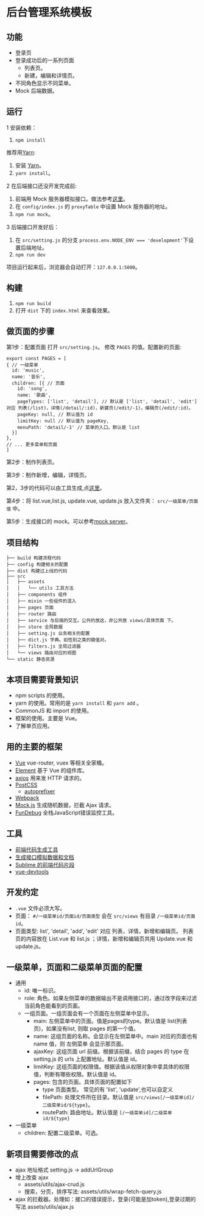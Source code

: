# 后台管理系统模板
## 功能
* 登录页
* 登录成功后的一系列页面
  * 列表页。
  * 新建，编辑和详情页。
* 不同角色显示不同菜单。
* Mock 后端数据。

## 运行
1 安装依赖：  

1. `npm install`

推荐用[Yarn](https://yarnpkg.com/en/docs/install):
1. 安装 [Yarn](https://yarnpkg.com/en/docs/install)。
1. `yarn install`。

2 在后端接口还没开发完成前:  

1. 前端用 Mock 服务器模拟接口。做法参考[这里](https://github.com/iamjoel/mock-server)。
1. 在 `config/index.js` 的 `proxyTable` 中设置 Mock 服务器的地址。
1. `npm run mock`。

3 后端接口开发好后：  

1. 在 `src/setting.js` 的分支 `process.env.NODE_ENV === 'development'`下设置后端地址。
1. `npm run dev`

项目运行起来后，浏览器会自动打开：`127.0.0.1:5000`。

## 构建
1. `npm run build`
1. 打开 `dist` 下的 `index.html` 来查看效果。

## 做页面的步骤
第1步：配置页面 
打开 `src/setting.js`。 修改 `PAGES` 的值。配置新的页面:
```
export const PAGES = [
{ // 一级菜单
  id: 'music', 
  name: '音乐',
  children: [{ // 页面
    id: 'song',
    name: '歌曲',
    pageTypes: ['list', 'detail'], // 默认是 ['list', 'detail', 'edit'] 对应 列表(/list)，详情(/detail/:id)，新建页(/edit/-1)，编辑页(/edit/:id)。 
    pageKey: null, // 默认值为 id
    limitKey: null // 默认值为 pageKey,
    menuPath: 'detail/-1' // 菜单的入口。默认是 list
  }]
},
// ... 更多菜单和页面
]
```

第2步：制作列表页。

第3步：制作新增，编辑，详情页。

第2，3步的代码可以由工具生成,点[这里](https://iamjoel.github.io/admin-fe-generator/src/)。

第4步：将 list.vue,list.js, update.vue, update.js 放入文件夹： `src/一级菜单/页面值` 中。

第5步：生成接口的 mock。可以参考[mock server](https://github.com/iamjoel/mock-server)。

## 项目结构
```
├── build 构建流程代码
├── config 构建相关的配置
├── dist 构建过上线的代码
├── src
│   ├── assets 
│   │   └── utils 工具方法
│   ├── components 组件
│   ├── mixin 一些组件的混入
│   ├── pages 页面
│   ├── router 路由
│   ├── service 与后端的交互。公共的放这，非公共放 views/具体页面 下。
│   ├── store 全局数据
│   ├── setting.js 业务相关的配置
│   ├── dict.js 字典。如性别之类的键值对。
│   ├── filters.js 全局过滤器
│   └── views 路由对应的视图
└── static 静态资源
```

## 本项目需要背景知识
* npm scripts 的使用。
* yarn 的使用。常用的是 `yarn install` 和 `yarn add` 。
* CommonJS 和 import 的使用。
* 框架的使用。主要是 Vue。
* 了解单页应用。

## 用的主要的框架
* [Vue](http://vuejs.org/) vue-router, vuex 等相关全家桶。
* [Element](http://element.eleme.io/#/zh-CN) 基于 Vue 的组件库。
* [axios](https://github.com/mzabriskie/axios) 用来发 HTTP 请求的。
* [PostCSS](http://postcss.org/)
  * [autoprefixer](https://github.com/postcss/autoprefixer)
* [Webpack](http://webpack.github.io/)
* [Mock.js](http://mockjs.com/) 生成随机数据，拦截 Ajax 请求。
* [FunDebug](https://fundebug.com/) 全栈JavaScript错误监控工具。

## 工具
* [前端代码生成工具](https://github.com/iamjoel/admin-fe-generator)
* [生成接口模拟数据和文档](https://github.com/iamjoel/mock-server)
* [Sublime 的前端代码片段](https://github.com/iamjoel/util-sublime-snippent/tree/master/fe/vue)
* [vue-devtools](https://github.com/vuejs/vue-devtools)

## 开发约定
* `.vue` 文件必须大写。
* 页面： `#/一级菜单id/页面id/页面类型` 会在 `src/views` 有目录 `/一级菜单id/页面id`。
* 页面类型: list', 'detail', 'add', 'edit' 对应 列表，详情，新增和编辑页。 列表页的内容放在 List.vue 和 list.js ；详情，新增和编辑页共用 Update.vue 和 update.js。


## 一级菜单，页面和二级菜单页面的配置
* 通用
  * id: 唯一标识。
  * role: 角色。如果左侧菜单的数据输出不是调用接口的，通过改字段来过滤当前角色能看到的页面。
  * 一组页面。一组页面会有一个页面在左侧菜单中显示。
    * main: 左侧菜单中的页面。值是pages的type。默认值是 list(列表页)，如果没有list, 则取 pages 的第一个值。
    * name: 这组页面的名称。会显示在左侧菜单中。main 对应的页面也有 name 值，则 左侧菜单 会显示那页面。
    * ajaxKey: 这组页面 url 前缀。根据该前缀，结合 pages 的 type 在 setting.js 的 urls 上配置地址。默认值是 id。
    * limitKey: 这组页面的权限值。根据该值从权限对象中拿具体的权限值，判断有哪些权限。默认值是 id。
    * pages: 包含的页面。具体页面的配置如下
      * type 页面类型。 常见的有 'list', 'update',也可以自定义
      * filePath: 处理文件所在目录。默认值是 `src/views[/一级菜单id]/二级菜单id/${type}`。
      * routePath: 路由地址。默认值是 `[/一级菜单id]/二级菜单id/${type}`
* 一级菜单
  * children: 配置二级菜单。可选。

## 新项目需要修改的点
* ajax 地址格式 setting.js -> addUrlGroup
* 增上改查 ajax 
  * assets/utils/ajax-crud.js
  * 搜索，分页，排序写法: assets/utils/wrap-fetch-query.js
* ajax 的拦截器。处理如：接口的错误提示，登录(可能是加token),登录过期的写法 assets/utils/ajax.js

